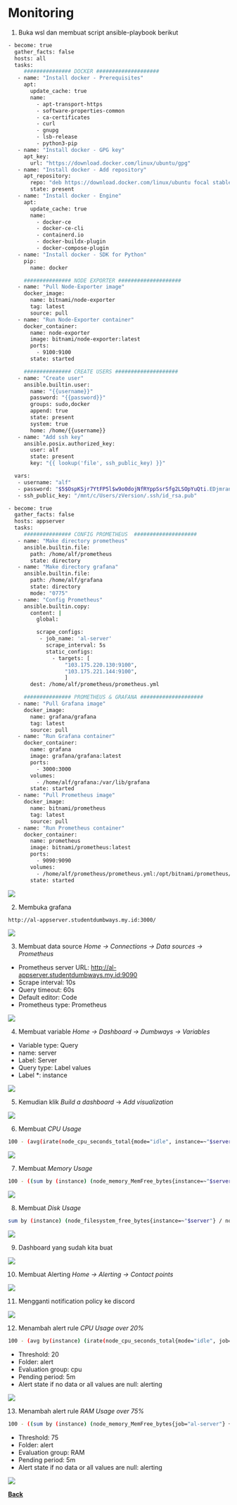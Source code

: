 # Monitoring

1. Buka wsl dan membuat script ansible-playbook berikut
```bash
- become: true
  gather_facts: false
  hosts: all
  tasks:
     ############### DOCKER ####################
   - name: "Install docker - Prerequisites"
     apt:
       update_cache: true
       name:
         - apt-transport-https
         - software-properties-common
         - ca-certificates
         - curl
         - gnupg
         - lsb-release
         - python3-pip
   - name: "Install docker - GPG key"
     apt_key:
       url: "https://download.docker.com/linux/ubuntu/gpg"
   - name: "Install docker - Add repository"
     apt_repository:
       repo: "deb https://download.docker.com/linux/ubuntu focal stable"
       state: present
   - name: "Install docker - Engine"
     apt:
       update_cache: true
       name:
         - docker-ce
         - docker-ce-cli
         - containerd.io
         - docker-buildx-plugin
         - docker-compose-plugin
   - name: "Install docker - SDK for Python"
     pip:
       name: docker

     ############### NODE EXPORTER ####################
   - name: "Pull Node-Exporter image"
     docker_image:
       name: bitnami/node-exporter
       tag: latest
       source: pull
   - name: "Run Node-Exporter container"
     docker_container:
       name: node-exporter
       image: bitnami/node-exporter:latest
       ports:
         - 9100:9100
       state: started

     ############### CREATE USERS ####################
   - name: "Create user"
     ansible.builtin.user:
       name: "{{username}}"
       password: "{{password}}"
       groups: sudo,docker
       append: true
       state: present
       system: true
       home: /home/{{username}}
   - name: "Add ssh key"
     ansible.posix.authorized_key:
       user: alf
       state: present
       key: "{{ lookup('file', ssh_public_key) }}"

  vars:
   - username: "alf"
   - password: "$5$OspKSjr7YtFP5l$w9o0dojNfRYppSsrSfg2LSOpYuQti.EDjmrankoWpO0"
   - ssh_public_key: "/mnt/c/Users/zVersion/.ssh/id_rsa.pub"

- become: true
  gather_facts: false
  hosts: appserver
  tasks:
     ############### CONFIG PROMETHEUS  ####################
   - name: "Make directory prometheus"
     ansible.builtin.file:
       path: /home/alf/prometheus
       state: directory
   - name: "Make directory grafana"
     ansible.builtin.file:
       path: /home/alf/grafana
       state: directory
       mode: "0775"
   - name: "Config Prometheus"
     ansible.builtin.copy:
       content: |
         global:

         scrape_configs:
          - job_name: 'al-server'
            scrape_interval: 5s
            static_configs:
              - targets: [
                  "103.175.220.130:9100", 
                  "103.175.221.144:9100",
                  ]
       dest: /home/alf/prometheus/prometheus.yml

     ############### PROMETHEUS & GRAFANA ####################
   - name: "Pull Grafana image"
     docker_image:
       name: grafana/grafana
       tag: latest
       source: pull
   - name: "Run Grafana container"
     docker_container:
       name: grafana
       image: grafana/grafana:latest
       ports:
         - 3000:3000
       volumes:
         - /home/alf/grafana:/var/lib/grafana
       state: started
   - name: "Pull Prometheus image"
     docker_image:
       name: bitnami/prometheus
       tag: latest
       source: pull
   - name: "Run Prometheus container"
     docker_container:
       name: prometheus
       image: bitnami/prometheus:latest
       ports:
         - 9090:9090
       volumes:
         - /home/alf/prometheus/prometheus.yml:/opt/bitnami/prometheus/conf/prometheus.yml
       state: started
``` 
<img src="images/image001.png">

2. Membuka grafana
```bash
http://al-appserver.studentdumbways.my.id:3000/
``` 
<img src="images/image002.png">

3. Membuat data source *Home -> Connections -> Data sources -> Prometheus*
- Prometheus server URL: http://al-appserver.studentdumbways.my.id:9090
- Scrape interval: 10s
- Query timeout: 60s
- Default editor: Code
- Prometheus type: Prometheus
<img src="images/image003.png">

4. Membuat variable *Home -> Dashboard -> Dumbways -> Variables*
- Variable type: Query
- name: server
- Label: Server
- Query type: Label values
- Label *: instance
<img src="images/image004.png">

5. Kemudian klik *Build a dashboard* -> *Add visualization*
<img src="images/image005.png">

6. Membuat *CPU Usage*
```bash
100 - (avg(irate(node_cpu_seconds_total{mode="idle", instance=~"$server"}[5m])) * 100)
``` 
<img src="images/image006.png">

7. Membuat *Memory Usage*
```bash
100 - ((sum by (instance) (node_memory_MemFree_bytes{instance=~"$server"} + node_memory_Cached_bytes{instance=~"$server"} + node_memory_Buffers_bytes{instance=~"$server"})) / (sum by (instance) (node_memory_MemTotal_bytes{instance=~"$server"})) * 100)
``` 
<img src="images/image007.png">

8. Membuat *Disk Usage*
```bash
sum by (instance) (node_filesystem_free_bytes{instance=~"$server"} / node_filesystem_size_bytes{instance=~"$server"}) * 100
``` 
<img src="images/image008.png">

9. Dashboard yang sudah kita buat
<img src="images/image009.png">

10. Membuat Alerting *Home -> Alerting -> Contact points*
<img src="images/image010.png">

11. Mengganti notification policy ke discord
<img src="images/image011.png">

12. Menambah alert rule *CPU Usage over 20%*
```bash
100 - (avg by(instance) (irate(node_cpu_seconds_total{mode="idle", job="al-server"}[5m])) * 100 ) 
``` 
- Threshold: 20
- Folder: alert
- Evaluation group: cpu
- Pending period: 5m
- Alert state if no data or all values are null: alerting
<img src="images/image012.png">

13. Menambah alert rule *RAM Usage over 75%*
```bash
100 - ((sum by (instance) (node_memory_MemFree_bytes{job="al-server"} + node_memory_Cached_bytes{job="al-server"} + node_memory_Buffers_bytes{job="al-server"})) / (sum by (instance) (node_memory_MemTotal_bytes{job="al-server"})) * 100)
``` 
- Threshold: 75
- Folder: alert
- Evaluation group: RAM
- Pending period: 5m
- Alert state if no data or all values are null: alerting
<img src="images/image013.png">


[**Back**](../../README.md)